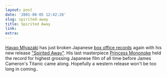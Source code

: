 ```yaml
---
layout: post
date: '2001-08-05 12:42:26'
slug: spirited-away
title: Spirited Away
link: 
extra: 
---
```


[Hayao MIyazaki](http://www.nausicaa.net/miyazaki/) has just broken Japanese [box office records](http://asia.cnn.com/2001/BUSINESS/asia/08/02/japan.spirited/index.html) again with his new release ["Spirited Away"](http://www.nausicaa.net/miyazaki/sen/). His last masterpiece [Princess Mononoke](http://www.play247.com/play247.asp?page=title&amp;r=R1&amp;title=88756) held the record for highest grossing Japanese film of all time before James Cameron's Titanic came along. Hopefully a western release won't be too long in coming..